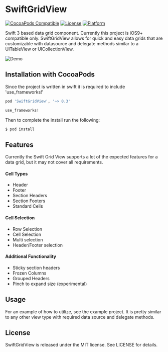SwiftGridView
============

[![CocoaPods Compatible](https://img.shields.io/cocoapods/v/SwiftGridView.svg?style=flat)](http://cocoapods.org/pods/SwiftGridView)
[![License](https://img.shields.io/cocoapods/l/SwiftGridView.svg?style=flat)](http://cocoapods.org/pods/SwiftGridView)
[![Platform](https://img.shields.io/cocoapods/p/SwiftGridView.svg?style=flat)](http://cocoadocs.org/docsets/SwiftGridView)

Swift 3 based data grid component. Currently this project is iOS9+ compatible only. SwiftGridView allows for quick and easy data grids that are customizable with datasource and delegate methods similar to a UITableView or UICollectionView.

![Demo](http://giant.gfycat.com/IllAmbitiousBackswimmer.gif)

## Installation with CocoaPods

Since the project is written in swift it is required to include 'use_frameworks!'
```ruby
pod 'SwiftGridView', '~> 0.3'

use_frameworks!
```

Then to complete the install run the following:
```bash
$ pod install
```

## Features

Currently the Swift Grid View supports a lot of the expected features for a data grid, but it may not cover all requirements.

#### Cell Types
- Header
- Footer
- Section Headers
- Section Footers
- Standard Cells

#### Cell Selection
- Row Selection
- Cell Selection
- Multi selection 
- Header/Footer selection

#### Additional Functionality
- Sticky section headers
- Frozen Columns
- Grouped Headers
- Pinch to expand size (experimental)

## Usage

For an example of how to utilize, see the example project. It is pretty similar to any other view type with required data source and delegate methods.

## License

SwiftGridView is released under the MIT license. See LICENSE for details.
